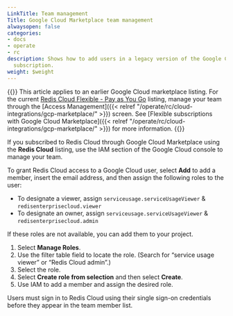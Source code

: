 ```yaml
---
LinkTitle: Team management
Title: Google Cloud Marketplace team management
alwaysopen: false
categories:
- docs
- operate
- rc
description: Shows how to add users in a legacy version of the Google Cloud Marketplace
  subscription.
weight: $weight
---
```


{{<banner-article bannerColor="#fff8dc">}}
This article applies to an earlier Google Cloud marketplace listing. For the current [Redis Cloud Flexible - Pay as You Go](https://console.cloud.google.com/marketplace/product/redis-marketplace-isaas/redis-enterprise-cloud-flexible-plan) listing, manage your team through the [Access Management]({{< relref "/operate/rc/cloud-integrations/gcp-marketplace/" >}}) screen. See [Flexible subscriptions with Google Cloud Marketplace]({{< relref "/operate/rc/cloud-integrations/gcp-marketplace/" >}}) for more information.
{{</banner-article>}}

If you subscribed to Redis Cloud through Google Cloud Marketplace using the **Redis Cloud** listing, use the IAM section of the Google Cloud console to manage your team.

To grant Redis Cloud access to a Google Cloud user, select **Add** to add a member, insert the email address, and then assign the following roles to the user:
- To designate a viewer, assign `serviceusage.serviceUsageViewer` & `redisenterprisecloud.viewer`
- To designate an owner, assign `serviceusage.serviceUsageViewer` & `redisenterprisecloud.admin`


If these roles are not available, you can add them to your project.

1. Select **Manage Roles**.
2. Use the filter table field to locate the role. (Search for “service usage viewer” or “Redis Cloud admin”.)
3. Select the role.
4. Select **Create role from selection** and then select **Create**.
5. Use IAM to add a member and assign the desired role.

Users must sign in to Redis Cloud using their single sign-on credentials before they appear in the team member list.
